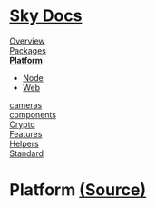 <!--- This Platform was auto-generated using "npx sky readme" --> 

# [Sky Docs](../README.md)

[Overview](..%2Fdocs%2FREADME.md)   
[Packages](..%2F%40pkgs%2FREADME.md)   
**[Platform](..%2F%40platform%2FREADME.md)**   
* [Node](..%2F%40platform%2Fnode%2FREADME.md)
* [Web](..%2F%40platform%2Fweb%2FREADME.md)
  
[cameras](..%2Fcameras%2FREADME.md)   
[components](..%2Fcomponents%2FREADME.md)   
[Crypto](..%2Fcrypto%2FREADME.md)   
[Features](..%2Ffeatures%2FREADME.md)   
[Helpers](..%2Fhelpers%2FREADME.md)   
[Standard](..%2Fstandard%2FREADME.md)   

# Platform [(Source)](..%2F%40platform%2F)